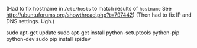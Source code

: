 (Had to fix hostname in `/etc/hosts` to match results of `hostname` See http://ubuntuforums.org/showthread.php?t=797442)
(Then had to fix IP and DNS settings. Ugh.)

sudo apt-get update
sudo apt-get install python-setuptools python-pip python-dev
sudo pip install spidev
